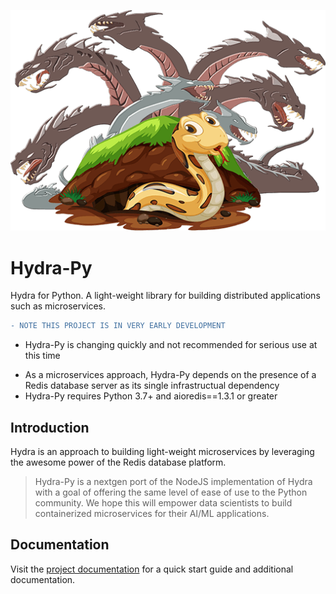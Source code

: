 ![](./assets/hydrapy-logo.png)

# Hydra-Py
Hydra for Python. A light-weight library for building distributed applications such as microservices.

```diff
- NOTE THIS PROJECT IS IN VERY EARLY DEVELOPMENT
```
- Hydra-Py is changing quickly and not recommended for serious use at this time
* As a microservices approach, Hydra-Py depends on the presence of a Redis database server as its single infrastructual dependency
* Hydra-Py requires Python 3.7+ and aioredis==1.3.1 or greater

## Introduction
Hydra is an approach to building light-weight microservices by leveraging the awesome power of the Redis database platform.

> Hydra-Py is a nextgen port of the NodeJS implementation of Hydra with a goal of offering the same level of ease of use to the Python community.  We hope this will empower data scientists to build containerized microservices for their AI/ML applications.

## Documentation
Visit the [project documentation](https://github.com/pnxtech/HydraPy/tree/master/documentation) for a quick start guide and additional documentation.

